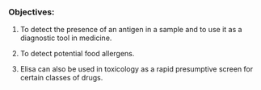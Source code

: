 ### Objectives:
 

1. To detect the presence of an antigen in a sample  and to use  it as a diagnostic tool in medicine.

2. To detect potential food allergens.

3. Elisa can also be used in toxicology as a rapid presumptive screen for certain classes of drugs.
 

